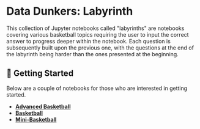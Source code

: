 # Data Dunkers: Labyrinth

This collection of Jupyter notebooks called "labyrinths" are notebooks covering various basketball topics requiring the user to input the correct answer to progress deeper within the notebook. Each question is subsequently built upon the previous one, with the questions at the end of the labyrinth being harder than the ones presented at the beginning. 

## 🚀 Getting Started
Below are a couple of notebooks for those who are interested in getting started.

- **[Advanced Basketball](advanced-basketball.ipynb)**
- **[Basketball](basketball.ipynb)**
- **[Mini-Basketball](mini-basketball.ipynb)**
